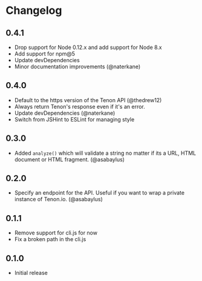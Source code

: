 # Changelog

## 0.4.1
- Drop support for Node 0.12.x and add support for Node 8.x
- Add support for npm@5
- Update devDependencies
- Minor documentation improvements (@naterkane)

## 0.4.0
- Default to the https version of the Tenon API (@thedrew12)
- Always return Tenon's response even if it's an error.
- Update devDependencies (@naterkane)
- Switch from JSHint to ESLint for managing style

## 0.3.0
- Added `analyze()` which will validate a string no matter if its a URL, HTML document or HTML fragment. (@asabaylus)

## 0.2.0
- Specify an endpoint for the API. Useful if you want to wrap a private instance of Tenon.io. (@asabaylus)

## 0.1.1
- Remove support for cli.js for now
- Fix a broken path in the cli.js

## 0.1.0
- Initial release
